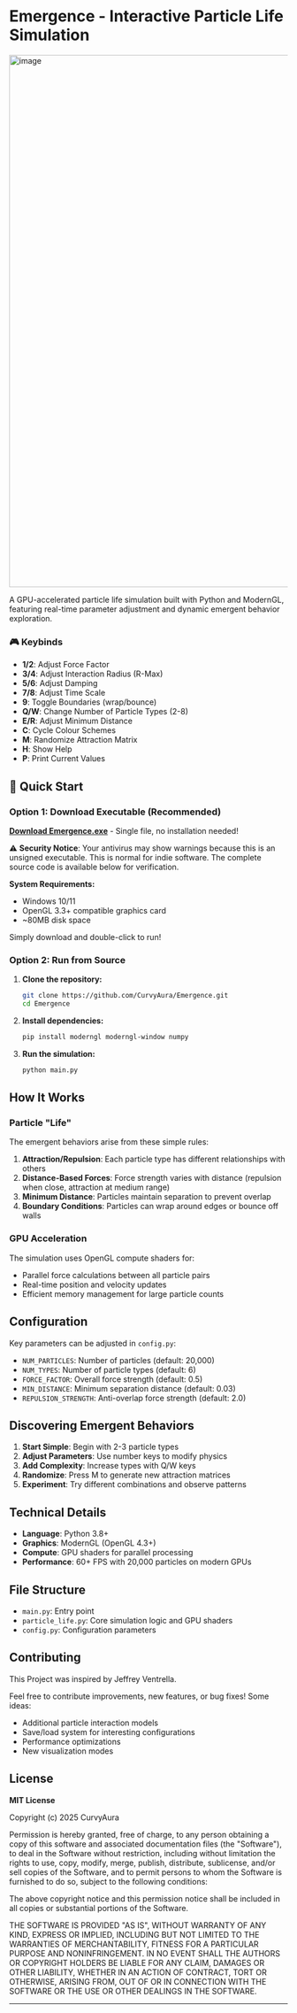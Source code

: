 # Emergence - Interactive Particle Life Simulation

<img width="1647" height="962" alt="image" src="https://github.com/user-attachments/assets/662bbb0d-f854-459d-afbe-cdf81c16d347" />

A GPU-accelerated particle life simulation built with Python and ModernGL, featuring real-time parameter adjustment and dynamic emergent behavior exploration.

### 🎮 Keybinds
- **1/2**: Adjust Force Factor
- **3/4**: Adjust Interaction Radius (R-Max)
- **5/6**: Adjust Damping
- **7/8**: Adjust Time Scale
- **9**: Toggle Boundaries (wrap/bounce)
- **Q/W**: Change Number of Particle Types (2-8)
- **E/R**: Adjust Minimum Distance
- **C**: Cycle Colour Schemes
- **M**: Randomize Attraction Matrix
- **H**: Show Help
- **P**: Print Current Values

## 🚀 Quick Start

### Option 1: Download Executable (Recommended)
**[Download Emergence.exe](https://drive.google.com/file/d/1q5e6ffPFukoZbqiuyIuZ7MAdUv_aEKHU/view?usp=sharing)** - Single file, no installation needed!

⚠️ **Security Notice**: Your antivirus may show warnings because this is an unsigned executable. This is normal for indie software. The complete source code is available below for verification.

**System Requirements:**
- Windows 10/11
- OpenGL 3.3+ compatible graphics card
- ~80MB disk space

Simply download and double-click to run!

### Option 2: Run from Source
1. **Clone the repository:**
   ```bash
   git clone https://github.com/CurvyAura/Emergence.git
   cd Emergence
   ```

2. **Install dependencies:**
   ```bash
   pip install moderngl moderngl-window numpy
   ```

3. **Run the simulation:**
   ```bash
   python main.py
   ```

## How It Works

### Particle "Life"
The emergent behaviors arise from these simple rules:

1. **Attraction/Repulsion**: Each particle type has different relationships with others
2. **Distance-Based Forces**: Force strength varies with distance (repulsion when close, attraction at medium range)
3. **Minimum Distance**: Particles maintain separation to prevent overlap
4. **Boundary Conditions**: Particles can wrap around edges or bounce off walls

### GPU Acceleration
The simulation uses OpenGL compute shaders for:
- Parallel force calculations between all particle pairs
- Real-time position and velocity updates
- Efficient memory management for large particle counts

## Configuration

Key parameters can be adjusted in `config.py`:
- `NUM_PARTICLES`: Number of particles (default: 20,000)
- `NUM_TYPES`: Number of particle types (default: 6)
- `FORCE_FACTOR`: Overall force strength (default: 0.5)
- `MIN_DISTANCE`: Minimum separation distance (default: 0.03)
- `REPULSION_STRENGTH`: Anti-overlap force strength (default: 2.0)

## Discovering Emergent Behaviors

1. **Start Simple**: Begin with 2-3 particle types
2. **Adjust Parameters**: Use number keys to modify physics
3. **Add Complexity**: Increase types with Q/W keys
4. **Randomize**: Press M to generate new attraction matrices
5. **Experiment**: Try different combinations and observe patterns

## Technical Details

- **Language**: Python 3.8+
- **Graphics**: ModernGL (OpenGL 4.3+)
- **Compute**: GPU shaders for parallel processing
- **Performance**: 60+ FPS with 20,000 particles on modern GPUs

## File Structure

- `main.py`: Entry point
- `particle_life.py`: Core simulation logic and GPU shaders
- `config.py`: Configuration parameters

## Contributing

This Project was inspired by Jeffrey Ventrella.

Feel free to contribute improvements, new features, or bug fixes! Some ideas:
- Additional particle interaction models
- Save/load system for interesting configurations
- Performance optimizations
- New visualization modes

## License

**MIT License**

Copyright (c) 2025 CurvyAura

Permission is hereby granted, free of charge, to any person obtaining a copy of this software and associated documentation files (the "Software"), to deal in the Software without restriction, including without limitation the rights to use, copy, modify, merge, publish, distribute, sublicense, and/or sell copies of the Software, and to permit persons to whom the Software is furnished to do so, subject to the following conditions:

The above copyright notice and this permission notice shall be included in all copies or substantial portions of the Software.

THE SOFTWARE IS PROVIDED "AS IS", WITHOUT WARRANTY OF ANY KIND, EXPRESS OR IMPLIED, INCLUDING BUT NOT LIMITED TO THE WARRANTIES OF MERCHANTABILITY, FITNESS FOR A PARTICULAR PURPOSE AND NONINFRINGEMENT. IN NO EVENT SHALL THE AUTHORS OR COPYRIGHT HOLDERS BE LIABLE FOR ANY CLAIM, DAMAGES OR OTHER LIABILITY, WHETHER IN AN ACTION OF CONTRACT, TORT OR OTHERWISE, ARISING FROM, OUT OF OR IN CONNECTION WITH THE SOFTWARE OR THE USE OR OTHER DEALINGS IN THE SOFTWARE.

---
